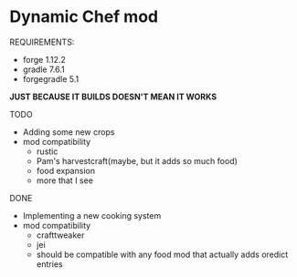 # Dynamic Chef mod

REQUIREMENTS:
- forge 1.12.2
- gradle 7.6.1
- forgegradle 5.1

**JUST BECAUSE IT BUILDS DOESN'T MEAN IT WORKS**

TODO
- Adding some new crops
- mod compatibility
    - rustic
    - Pam's harvestcraft(maybe, but it adds so much food)
    - food expansion
    - more that I see

DONE
- Implementing a new cooking system
- mod compatibility
    - crafttweaker
    - jei
    - should be compatible with any food mod that actually adds oredict entries
